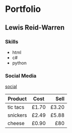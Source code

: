 # Portfolio
## Lewis Reid-Warren
### Skills
- html
- c#
- python

### Social Media

[social](https://tonystarkofwinterfell.github.io/portfolio/social.html)




| Product       | Cost          | Sell  |
| ------------- |:-------------:| -----:|
| tic tacs      | £1.70         | £3.20 |
| snickers      | £2.49         | £5.88 |
| cheese        | £0.90         | £80   |

